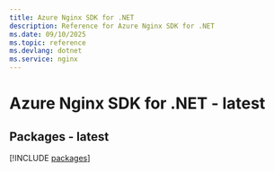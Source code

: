 ```yaml
---
title: Azure Nginx SDK for .NET
description: Reference for Azure Nginx SDK for .NET
ms.date: 09/10/2025
ms.topic: reference
ms.devlang: dotnet
ms.service: nginx
---
```

# Azure Nginx SDK for .NET - latest
## Packages - latest
[!INCLUDE [packages](nginx-index.md)]